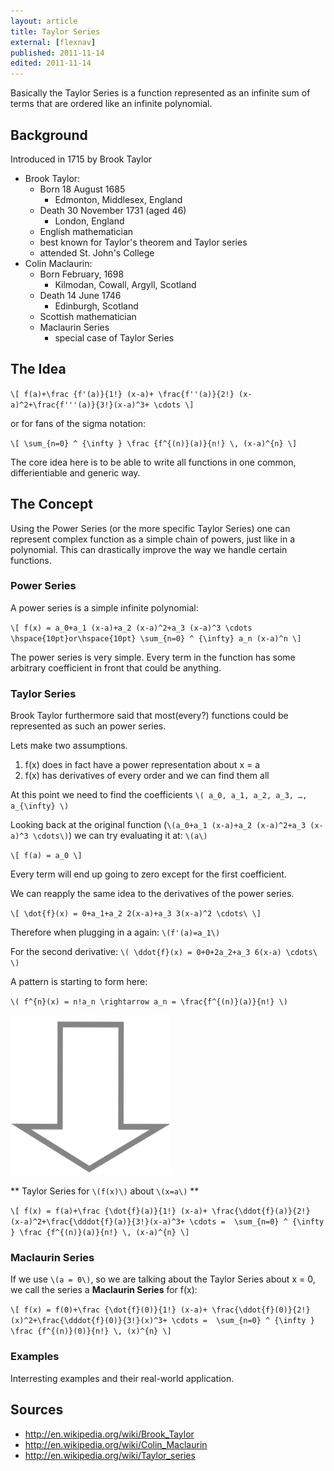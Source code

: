 ```yaml
---
layout: article
title: Taylor Series
external: [flexnav]
published: 2011-11-14
edited: 2011-11-14
---
```


Basically the Taylor Series is a function represented as an infinite sum of terms that are ordered like an infinite polynomial.

## Background

Introduced in 1715 by Brook Taylor

* Brook Taylor:
  * Born 18 August 1685
    * Edmonton, Middlesex, England   
  * Death 30 November 1731 (aged 46)
    * London, England
  * English mathematician
  * best known for Taylor's theorem and Taylor series
  * attended St. John's College
* Colin Maclaurin:
  * Born February, 1698
    * Kilmodan, Cowall, Argyll, Scotland
  * Death 14 June 1746
    * Edinburgh, Scotland
  * Scottish mathematician
  * Maclaurin Series
    * special case of Taylor Series

## The Idea

`\[
f(a)+\frac {f'(a)}{1!} (x-a)+ \frac{f''(a)}{2!} (x-a)^2+\frac{f'''(a)}{3!}(x-a)^3+ \cdots
\]`

or for fans of the sigma notation:

`\[
\sum_{n=0} ^ {\infty } \frac {f^{(n)}(a)}{n!} \, (x-a)^{n}
\]`

The core idea here is to be able to write all functions in one common, differientiable and generic way.

## The Concept

Using the Power Series (or the more specific Taylor Series) one can represent complex function as a simple chain of powers, just like in a polynomial.
This can drastically improve the way we handle certain functions.

### Power Series

A power series is a simple infinite polynomial:

`\[
f(x) = a_0+a_1 (x-a)+a_2 (x-a)^2+a_3 (x-a)^3 \cdots
\hspace{10pt}or\hspace{10pt}
\sum_{n=0} ^ {\infty} a_n (x-a)^n
\]`

The power series is very simple. Every term in the function has some arbitrary coefficient in front that could be anything.

### Taylor Series

Brook Taylor furthermore said that most(every?) functions could be represented as such an power series.

Lets make two assumptions. 

1. f(x) does in fact have a power representation about x = a
2. f(x) has derivatives of every order and we can find them all

At this point we need to find the coefficients `\(
a_0, a_1, a_2, a_3, …, a_{\infty}
\)` 

Looking back at the original function (`\(a_0+a_1 (x-a)+a_2 (x-a)^2+a_3 (x-a)^3 \cdots\)`) we can try evaluating it at: `\(a\)`

`\[
f(a) = a_0
\]`

Every term will end up going to zero except for the first coefficient.

We can reapply the same idea to the derivatives of the power series.

`\[
\dot{f}(x) = 0+a_1+a_2 2(x-a)+a_3 3(x-a)^2 \cdots\
\]`

Therefore when plugging in a again: `\(f'(a)=a_1\)`

For the second derivative: `\(
\ddot{f}(x) = 0+0+2a_2+a_3 6(x-a) \cdots\
\)`

A pattern is starting to form here:

`\(
f^{n}(x) = n!a_n \rightarrow a_n = \frac{f^{(n)}(a)}{n!}
\)`

<img src="/images/downarrow.png" alt="therefore" title="Therefore" height="256" width="256" />

** Taylor Series for `\(f(x)\)` about `\(x=a\)` **

`\[
f(x) = f(a)+\frac {\dot{f}(a)}{1!} (x-a)+ \frac{\ddot{f}(a)}{2!} (x-a)^2+\frac{\dddot{f}(a)}{3!}(x-a)^3+ \cdots =  \sum_{n=0} ^ {\infty } \frac {f^{(n)}(a)}{n!} \, (x-a)^{n}
\]`

### Maclaurin Series

If we use `\(a = 0\)`, so we are talking about the Taylor Series about x = 0, we call the series a **Maclaurin Series** for f(x):

`\[
f(x) = f(0)+\frac {\dot{f}(0)}{1!} (x-a)+ \frac{\ddot{f}(0)}{2!} (x)^2+\frac{\dddot{f}(0)}{3!}(x)^3+ \cdots =  \sum_{n=0} ^ {\infty } \frac {f^{(n)}(0)}{n!} \, (x)^{n}
\]`

### Examples

Interresting examples and their real-world application.



## Sources

* http://en.wikipedia.org/wiki/Brook_Taylor
* http://en.wikipedia.org/wiki/Colin_Maclaurin
* http://en.wikipedia.org/wiki/Taylor_series